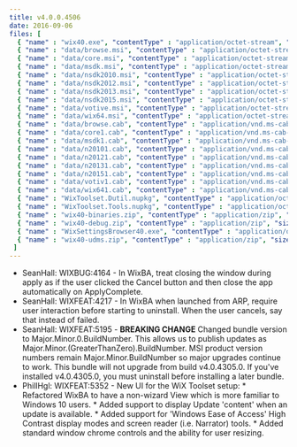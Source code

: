 ```yaml
---
title: v4.0.0.4506
date: 2016-09-06
files: [
  { "name" : "wix40.exe", "contentType" : "application/octet-stream", "size" : 847120, "title" : "WiX v4.0 Toolset install.", "promoted" : true },
  { "name" : "data/browse.msi", "contentType" : "application/octet-stream", "size" : 339968 },
  { "name" : "data/core.msi", "contentType" : "application/octet-stream", "size" : 290816 },
  { "name" : "data/msdk.msi", "contentType" : "application/octet-stream", "size" : 57344 },
  { "name" : "data/nsdk2010.msi", "contentType" : "application/octet-stream", "size" : 45056 },
  { "name" : "data/nsdk2012.msi", "contentType" : "application/octet-stream", "size" : 45056 },
  { "name" : "data/nsdk2013.msi", "contentType" : "application/octet-stream", "size" : 45056 },
  { "name" : "data/nsdk2015.msi", "contentType" : "application/octet-stream", "size" : 45056 },
  { "name" : "data/votive.msi", "contentType" : "application/octet-stream", "size" : 286720 },
  { "name" : "data/wix64.msi", "contentType" : "application/octet-stream", "size" : 32768 },
  { "name" : "data/browse.cab", "contentType" : "application/vnd.ms-cab-compressed", "size" : 914751 },
  { "name" : "data/core1.cab", "contentType" : "application/vnd.ms-cab-compressed", "size" : 8246364 },
  { "name" : "data/msdk1.cab", "contentType" : "application/vnd.ms-cab-compressed", "size" : 2203599 },
  { "name" : "data/n20101.cab", "contentType" : "application/vnd.ms-cab-compressed", "size" : 2511652 },
  { "name" : "data/n20121.cab", "contentType" : "application/vnd.ms-cab-compressed", "size" : 2990070 },
  { "name" : "data/n20131.cab", "contentType" : "application/vnd.ms-cab-compressed", "size" : 2995374 },
  { "name" : "data/n20151.cab", "contentType" : "application/vnd.ms-cab-compressed", "size" : 3281294 },
  { "name" : "data/votiv1.cab", "contentType" : "application/vnd.ms-cab-compressed", "size" : 920129 },
  { "name" : "data/wix641.cab", "contentType" : "application/vnd.ms-cab-compressed", "size" : 585 },
  { "name" : "WixToolset.Dutil.nupkg", "contentType" : "application/octet-stream", "size" : 11727228 },
  { "name" : "WixToolset.Tools.nupkg", "contentType" : "application/octet-stream", "size" : 6429056 },
  { "name" : "wix40-binaries.zip", "contentType" : "application/zip", "size" : 30575437, "title" : "WiX v4.0 binaries for situations where install cannot be used.", "protected" : true },
  { "name" : "wix40-debug.zip", "contentType" : "application/zip", "size" : 57863993, "title" : "WiX v4.0 source and symbols for debugging purposes.", "protected" : true },
  { "name" : "WixSettingsBrowser40.exe", "contentType" : "application/octet-stream", "size" : 1706029, "title" : "WiX v4.0 Toolset settings engine plus browser.", "protected" : true },
  { "name" : "wix40-udms.zip", "contentType" : "application/zip", "size" : 67652, "title" : "WiX v4.0 settings definitions.", "protected" : true }
 ]
---
```


* SeanHall: WIXBUG:4164 - In WixBA, treat closing the window during apply as if the user clicked the Cancel button and then close the app automatically on ApplyComplete.
* SeanHall: WIXFEAT:4217 - In WixBA when launched from ARP, require user interaction before starting to uninstall. When the user cancels, say that instead of failed.
* SeanHall: WIXFEAT:5195 - **BREAKING CHANGE** Changed bundle version to Major.Minor.0.BuildNumber. This allows us to publish updates as Major.Minor.(GreaterThanZero).BuildNumber. MSI product version numbers remain Major.Minor.BuildNumber so major upgrades continue to work. This bundle will not upgrade from build v4.0.4305.0. If you've installed v4.0.4305.0, you must uninstall before installing a later bundle.
* PhillHgl: WIXFEAT:5352 - New UI for the WiX Toolset setup:
      * Refactored WixBA to have a non-wizard View which is more familiar to Windows 10 users. 
      * Added support to display Update 'content' when an update is available.
      * Added support for 'Windows Ease of Access' High Contrast display modes and screen reader (i.e. Narrator) tools.
      * Added standard window chrome controls and the ability for user resizing.